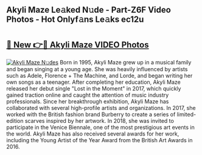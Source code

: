 ## Akyli Maze Le𝚊ked N𝚞de - Part-Z6F Video Photos - Hot Onlyf𝚊ns Le𝚊ks ec12u

# <h2><a href="http://ab32719.deff.icu/?id=Akyli+Maze">🔗 New 👉🔴 Akyli Maze VIDEO Photos</a></h2>

[![Akyli Maze N𝚞des](https://i.imgur.com/rIISA9y.gif)](http://ab32719.deff.icu/?id=Akyli+Maze)
Born in 1995, Akyli Maze grew up in a musical family and began singing at a young age. She was heavily influenced by artists such as Adele, Florence + The Machine, and Lorde, and began writing her own songs as a teenager. After completing her education, Akyli Maze released her debut single "Lost in the Moment" in 2017, which quickly gained traction online and caught the attention of music industry professionals. Since her breakthrough exhibition, Akyli Maze has collaborated with several high-profile artists and organizations. In 2017, she worked with the British fashion brand Burberry to create a series of limited-edition scarves inspired by her artwork. In 2018, she was invited to participate in the Venice Biennale, one of the most prestigious art events in the world. Akyli Maze has also received several awards for her work, including the Young Artist of the Year Award from the British Art Awards in 2016.
